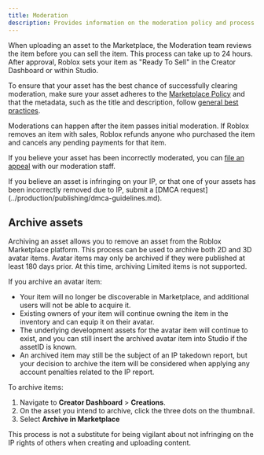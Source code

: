 ```yaml
---
title: Moderation
description: Provides information on the moderation policy and process for Marketplace items.
---
```


When uploading an asset to the Marketplace, the Moderation team reviews the item before you can sell the item. This process can take up to 24 hours. After approval, Roblox sets your item as "Ready To Sell" in the Creator Dashboard or within Studio.

To ensure that your asset has the best chance of successfully clearing moderation, make sure your asset adheres to the [Marketplace Policy](../marketplace/marketplace-policy.md) and that the metadata, such as the title and description, follow [general best practices](../production/publishing/publish-experiences-and-places.md#metadata-best-practices).

Moderations can happen after the item passes initial moderation. If Roblox removes an item with sales, Roblox refunds anyone who purchased the item and cancels any pending payments for that item.

If you believe your asset has been incorrectly moderated, you can [file an appeal](https://en.help.roblox.com/hc/en-us/articles/360000245263-Appeal-Your-Content-or-Account-Moderation) with our moderation staff.

<Alert severity = 'info'>
If you believe an asset is infringing on your IP, or that one of your assets has been incorrectly removed due to IP, submit a [DMCA request](../production/publishing/dmca-guidelines.md).
</Alert>

## Archive assets

Archiving an asset allows you to remove an asset from the Roblox Marketplace platform. This process can be used to archive both 2D and 3D avatar items. Avatar items may only be archived if they were published at least 180 days prior. At this time, archiving Limited items is not supported.

If you archive an avatar item:

- Your item will no longer be discoverable in Marketplace, and additional users will not be able to acquire it.
- Existing owners of your item will continue owning the item in the inventory and can equip it on their avatar.
- The underlying development assets for the avatar item will continue to exist, and you can still insert the archived avatar item into Studio if the assetID is known.
- An archived item may still be the subject of an IP takedown report, but your decision to archive the item will be considered when applying any account penalties related to the IP report.

To archive items:

1. Navigate to **Creator Dashboard** > **Creations**.
2. On the asset you intend to archive, click the three dots on the thumbnail.
3. Select **Archive in Marketplace**

<Alert severity ='warning'>
This process is not a substitute for being vigilant about not infringing on the IP rights of others when creating and uploading content.
</Alert>
